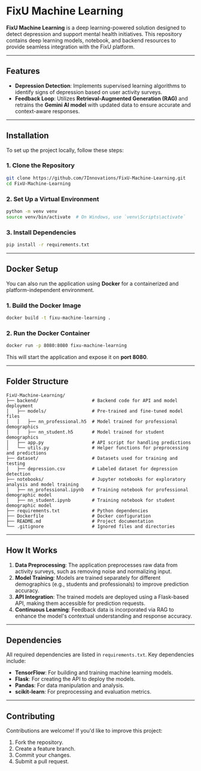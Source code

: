# **FixU Machine Learning**

**FixU Machine Learning** is a deep learning-powered solution designed to detect depression and support mental health initiatives. This repository contains deep learning models, notebook, and backend resources to provide seamless integration with the FixU platform.

---

## **Features**  

- **Depression Detection**: Implements supervised learning algorithms to identify signs of depression based on user activity surveys.  
- **Feedback Loop**: Utilizes **Retrieval-Augmented Generation (RAG)** and retrains the **Gemini AI model** with updated data to ensure accurate and context-aware responses.  

---

## **Installation**

To set up the project locally, follow these steps:

### 1. Clone the Repository  
```bash
git clone https://github.com/7Innovations/FixU-Machine-Learning.git
cd FixU-Machine-Learning
```

### 2. Set Up a Virtual Environment  
```bash
python -m venv venv
source venv/bin/activate  # On Windows, use `venv\Scripts\activate`
```

### 3. Install Dependencies  
```bash
pip install -r requirements.txt
```

---

## **Docker Setup**

You can also run the application using **Docker** for a containerized and platform-independent environment.

### 1. Build the Docker Image  
```bash
docker build -t fixu-machine-learning .
```

### 2. Run the Docker Container  
```bash
docker run -p 8080:8080 fixu-machine-learning
```

This will start the application and expose it on **port 8080**.

---

## **Folder Structure**  

```plaintext
FixU-Machine-Learning/
├── backend/                    # Backend code for API and model deployment
│   ├── models/                 # Pre-trained and fine-tuned model files
│   │   ├── nn_professional.h5  # Model trained for professional demographics
│   │   ├── nn_student.h5       # Model trained for student demographics
│   ├── app.py                  # API script for handling predictions
│   └── utils.py                # Helper functions for preprocessing and predictions
├── dataset/                    # Datasets used for training and testing
│   ├── depression.csv          # Labeled dataset for depression detection
├── notebooks/                  # Jupyter notebooks for exploratory analysis and model training
│   ├── nn_professional.ipynb   # Training notebook for professional demographic model
│   ├── nn_student.ipynb        # Training notebook for student demographic model
├── requirements.txt            # Python dependencies
├── Dockerfile                  # Docker configuration
├── README.md                   # Project documentation
└── .gitignore                  # Ignored files and directories
```

---

## **How It Works**

1. **Data Preprocessing**: The application preprocesses raw data from activity surveys, such as removing noise and normalizing input.  
2. **Model Training**: Models are trained separately for different demographics (e.g., students and professionals) to improve prediction accuracy.  
3. **API Integration**: The trained models are deployed using a Flask-based API, making them accessible for prediction requests.  
4. **Continuous Learning**: Feedback data is incorporated via RAG to enhance the model's contextual understanding and response accuracy.  

---

## **Dependencies**

All required dependencies are listed in `requirements.txt`. Key dependencies include:

- **TensorFlow**: For building and training machine learning models.  
- **Flask**: For creating the API to deploy the models.  
- **Pandas**: For data manipulation and analysis.  
- **scikit-learn**: For preprocessing and evaluation metrics.  

---

## **Contributing**

Contributions are welcome! If you'd like to improve this project:  

1. Fork the repository.  
2. Create a feature branch.  
3. Commit your changes.  
4. Submit a pull request.  
